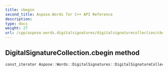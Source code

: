 ```yaml
---
title: cbegin
second_title: Aspose.Words for C++ API Reference
description: 
type: docs
weight: 27
url: /cpp/aspose.words.digitalsignatures/digitalsignaturecollection/cbegin/
---
```

## DigitalSignatureCollection.cbegin method




```cpp
const_iterator Aspose::Words::DigitalSignatures::DigitalSignatureCollection::cbegin() const noexcept
```

